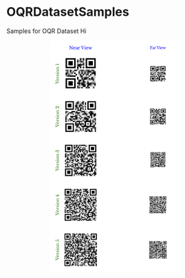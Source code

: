 # OQRDatasetSamples
Samples for OQR Dataset
Hi
<p align="center">
  <img src="./images/2LayerVertical.svg" alt="Sample" style="max-width: 300px; height: auto;" />
</p>